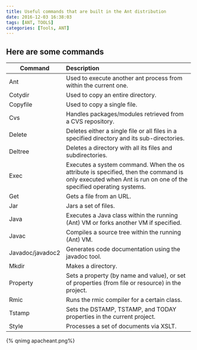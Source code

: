 ```yaml
---
title: Useful commands that are built in the Ant distribution
date: 2016-12-03 16:38:03
tags: [ANT, TOOLS]
categories: [Tools, ANT]
---
```


## Here are some commands
|Command|Description|
|----------|:-----------------------------------------------------------------|
|Ant|Used to execute another ant process from within the current one.|
|Cotydir|Used to copy an entire directory.|
|Copyfile|Used to copy a single file.|
|Cvs|Handles packages/modules retrieved from a CVS repository.|
|Delete|Deletes either a single file or all files in a specified directory and its sub-directories.|
|Deltree|Deletes a directory with all its files and subdirectories.|
|Exec|Executes a system command. When the os attribute is specified, then the command is only executed when Ant is run on one of the specified operating systems.|
|Get|Gets a file from an URL.|
|Jar|Jars a set of files.|
|Java|Executes a Java class within the running (Ant) VM or forks another VM if specified.|
|Javac|Compiles a source tree within the running (Ant) VM.|
|Javadoc/javadoc2|Generates code documentation using the javadoc tool.|
|Mkdir|Makes a directory.|
|Property|Sets a property (by name and value), or set of properties (from file or resource) in the project.|
|Rmic|Runs the rmic compiler for a certain class.|
|Tstamp|Sets the DSTAMP, TSTAMP, and TODAY properties in the current project.|
|Style|Processes a set of documents via XSLT.|

{% qnimg apacheant.png%}